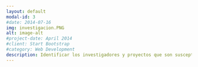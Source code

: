 ```yaml
---
layout: default
modal-id: 3
#date: 2014-07-16
img: investigacion.PNG
alt: image-alt
#project-date: April 2014
#client: Start Bootstrap
#category: Web Development
description: Identificar los investigadores y proyectos que son susceptibles de ser escalados.
---
```


